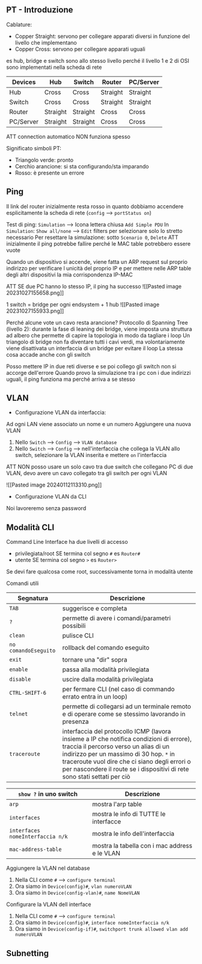 ## PT - Introduzione
Cablature:
- Copper Straight: servono per collegare apparati diversi in funzione del livello che implementano
- Copper Cross: servono per collegare apparati uguali

es hub, bridge e switch sono allo stesso livello perché il livello 1 e 2 di OSI sono implementati nella scheda di rete

| Devices | Hub | Switch | Router | PC/Server |
| ---- | ---- | ---- | ---- | ---- |
| Hub | Cross | Cross | Straight | Straight |
| Switch | Cross | Cross | Straight | Straight |
| Router | Straight | Straight | Cross | Cross |
| PC/Server | Straight | Straight | Cross | Cross |

ATT connection automatico NON funziona spesso

Significato simboli PT:
- Triangolo verde: pronto
- Cerchio arancione: si sta configurando/sta imparando
- Rosso: è presente un errore

## Ping
Il link del router inizialmente resta rosso in quanto dobbiamo accendere esplicitamente la scheda di rete (`config` --> `portStatus on`)

Test di ping: `Simulation` --> Icona lettera chiusa `Add Simple PDU` 
In `Simulation`: `Show all/none` --> `Edit` filters per selezionare solo lo stretto necessario
Per resettare la simulazione: sotto `Scenario 0`, `Delete`
ATT inizialmente il ping potrebbe fallire perché le MAC table potrebbero essere vuote

Quando un dispositivo si accende, viene fatta un ARP request sul proprio indirizzo per verificare l unicità del proprio IP e per mettere nelle ARP table degli altri dispositivi la mia corrispondenza IP-MAC

ATT SE due PC hanno lo stesso IP, il ping ha successo 
![[Pasted image 20231027155658.png]]

1 switch = bridge per ogni endsystem + 1 hub
![[Pasted image 20231027155933.png]]

Perché alcune vote un cavo resta arancione?
Protocollo di Spanning Tree (livello 2): durante la fase di leaning dei bridge, viene imposta una struttura ad albero che permette di capire la topologia in modo da tagliare i loop 
Un triangolo di bridge non fa diventare tutti i cavi verdi, ma volontariamente viene disattivata un interfaccia di un bridge per evitare il loop
La stessa cosa accade anche con gli switch

Posso mettere IP in due reti diverse e se poi collego gli switch non si accorge dell'errore
Quando provo la simulazione tra i pc con i due indirizzi uguali, il ping funziona ma perché arriva a se stesso

## VLAN
- Configurazione VLAN da interfaccia:

Ad ogni LAN viene associato un nome e un numero
Aggiungere una nuova VLAN
1. Nello `Switch` --> `Config` --> `VLAN database`
2. Nello `Switch` --> `Config` --> nell'interfaccia che collega la VLAN allo switch, selezionare la VLAN inserita e mettere `on` l'interfaccia

ATT NON posso usare un solo cavo tra due switch che collegano PC di due VLAN, devo avere un cavo collegato tra gli switch per ogni VLAN

![[Pasted image 20240112113310.png]]

- Configurazione VLAN da CLI

Noi lavoreremo senza password
## Modalità CLI
Command Line Interface ha due livelli di accesso
- privilegiata/root SE termina col segno `#` es `Router#`
- utente SE termina col segno `>` es `Router>`

Se devi fare qualcosa come root, successivamente torna in modalità utente

Comandi utili

| Segnatura | Descrizione |
| ---- | ---- |
| `TAB` | suggerisce e completa |
| `?` | permette di avere i comandi/parametri possibili |
| `clean` | pulisce CLI |
| `no comandoEseguito` | rollback del comando eseguito |
| `exit` | tornare una "dir" sopra |
| `enable` | passa alla modalità privilegiata |
| `disable` | uscire dalla modalità privilegiata |
| `CTRL-SHIFT-6` | per fermare CLI (nel caso di commando errato entra in un loop) |
| `telnet` | permette di collegarsi ad un terminale remoto e di operare come se stessimo lavorando in presenza |
| `traceroute` | interfaccia del protocollo ICMP (lavora insieme a IP che notifica condizioni di errore), traccia il percorso verso un alias di un indirizzo per un massimo di 30 hop. `*` in traceroute vuol dire che ci siano degli errori o per nascondere il route se i dispositivi di rete sono stati settati per ciò |

| `show ?` in uno switch           | Descrizione                           |
| -------------------------------- | ------------------------------------- |
| `arp`                            | mostra l'arp table                    |
| `interfaces`                     | mostra le info di TUTTE le interfacce |
| `interfaces nomeInterfaccia n/k` | mostra le info dell'interfaccia       |
| `mac-address-table`                                 | mostra la tabella con i mac address e le VLAN                                      |

Aggiungere la VLAN nel database
1. Nella CLI come `#` --> `configure terminal` 
2. Ora siamo in `Device(config)#`, `vlan numeroVLAN`
3. Ora siamo in `Device(config-vlan)#`, `name NomeVLAN`

Configurare la VLAN dell interface
1. Nella CLI come `#` --> `configure terminal` 
2. Ora siamo in `Device(config)#`, `interface nomeInterfaccia n/k` 
3. Ora siamo in `Device(config-if)#`,  `switchport trunk allowed vlan add numeroVLAN`


## Subnetting


